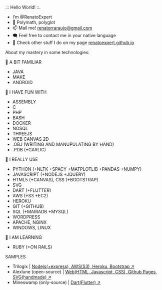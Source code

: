 .:: Hello World! ::.
 - I’m @RenatoExpert
 - 🧠 Polymath, polyglot
 - 📫 Mail me! renatorraraujo@gmail.com
 - 🗨️ Feel free to contact me in your native language
 - 🎨 Check other stuff I do on my page <a href='https://renatoexpert.github.io'>renatoexpert.github.io</a>


About my mastery in some technologies:

👀 A BIT FAMILIAR
 - JAVA
 - MAKE
 - ANDROID

💞️ I HAVE FUN WITH
 - ASSEMBLY
 - C
 - PHP
 - BASH
 - DOCKER
 - NOSQL
 - THREEJS
 - WEB CANVAS 2D
 - .OBJ (WRITING AND MANUPULATING BY HAND)
 - .PDB (+GARLIC)

👋 I REALLY USE
 - PYTHON (+NLTK +SPACY +MATPLOTLIB +PANDAS +NUMPY)
 - JAVASCRIPT (+NODEJS +JQUERY)
 - HTML5 (+CANVAS), CSS (+BOOTSTRAP)
 - SVG
 - DART (+FLUTTER)
 - AWS (+S3 +EC2)
 - HEROKU
 - GIT (+GITHUB)
 - SQL (+MARIADB +MYSQL)
 - WORDPRESS
 - APACHE, NGINX
 - WINDOWS, LINUX

🌱 I AM LEARNING
 - RUBY (+ON RAILS)

SAMPLES
 - Trilogix | <a target="_blank" href='https://trilogix.herokuapp.com/'>Nodejs(+express), AWS(S3), Heroku, Bootstrap ↗️</a>
 - Alexlune (open-source) | <a target="_blank" href='https://renatoexpert.github.io/alexlune/'>Web(HTML, Javascript, CSS), Github Pages, SVG(handmade) ↗️</a>
 - Mineswamp (only-source) | <a target="_blank" href='https://github.com/RenatoExpert/minesweeper-flutter'>Dart(Flutter) ↗️</a>

<!---
RenatoExpert/RenatoExpert is a ✨ special ✨ repository because its `README.md` (this file) appears on your GitHub profile.
You can click the Preview link to take a look at your changes.
--->
